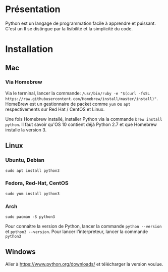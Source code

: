 <!-- TITLE: Python - Introduction -->
<!-- SUBTITLE: A quick summary of Introduction -->

# Présentation
Python est un langage de programmation facile à apprendre et puissant. C'est un 
Il se distingue par la lisibilité et la simplicité du code.

# Installation
## Mac
### Via Homebrew
Via le terminal, lancer la commande: `/usr/bin/ruby -e "$(curl -fsSL https://raw.githubusercontent.com/Homebrew/install/master/install)"`.
HomeBrew est un gestionnaire de packet comme `yum` ou `apt` respectivements sur Red Hat / CentOS et Linux.

Une fois Homebrew installé, installer Python via la commande `brew install python`.
Il faut savoir qu'OS 10 contient déjà Python 2.7 et que Homebrew installe la version 3.

## Linux
### Ubuntu, Debian
`sudo apt install python3`

### Fedora, Red-Hat, CentOS
`sudo yum install python3`

### Arch
`sudo pacman -S python3`

Pour connaitre la version de Python, lancer la commande `python --version` et `python3 --version`.
Pour lancer l'interpreteur, lancer la commande `python3`

## Windows
Aller à https://www.python.org/downloads/ et télécharger la version voulue.